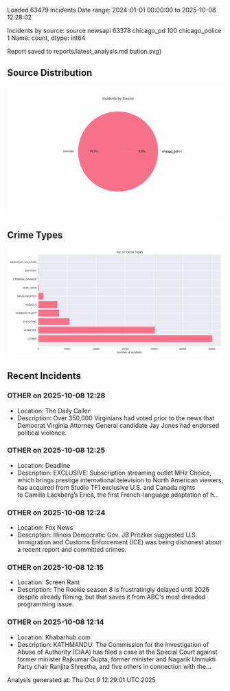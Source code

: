 
Loaded 63479 incidents
Date range: 2024-01-01 00:00:00 to 2025-10-08 12:28:02

Incidents by source:
source
newsapi           63378
chicago_pd          100
chicago_police        1
Name: count, dtype: int64

Report saved to reports/latest_analysis.md
bution.svg)

## Source Distribution
![Source Distribution](images/source_distribution.svg)

## Crime Types
![Crime Types](images/crime_types.svg)

## Recent Incidents

### OTHER on 2025-10-08 12:28
- Location: The Daily Caller
- Description: Over 350,000 Virginians had voted prior to the news that Democrat Virginia Attorney General candidate Jay Jones had endorsed political violence.


### OTHER on 2025-10-08 12:25
- Location: Deadline
- Description: EXCLUSIVE: Subscription streaming outlet MHz Choice, which brings prestige international television to North American viewers, has acquired from Studio TF1 exclusive U.S. and Canada rights to Camilla Läckberg’s Erica, the first French-language adaptation of h…


### OTHER on 2025-10-08 12:24
- Location: Fox News
- Description: Illinois Democratic Gov. JB Pritzker suggested U.S. Immigration and Customs Enforcement (ICE) was being dishonest about a recent report and committed crimes.


### OTHER on 2025-10-08 12:15
- Location: Screen Rant
- Description: The Rookie season 8 is frustratingly delayed until 2026 despite already filming, but that saves it from ABC's most dreaded programming issue.


### OTHER on 2025-10-08 12:14
- Location: Khabarhub.com
- Description: KATHMANDU: The Commission for the Investigation of Abuse of Authority (CIAA) has filed a case at the Special Court against former minister Rajkumar Gupta, former minister and Nagarik Unmukti Party chair Ranjita Shrestha, and five others in connection with the…

Analysis generated at: Thu Oct  9 12:29:01 UTC 2025
